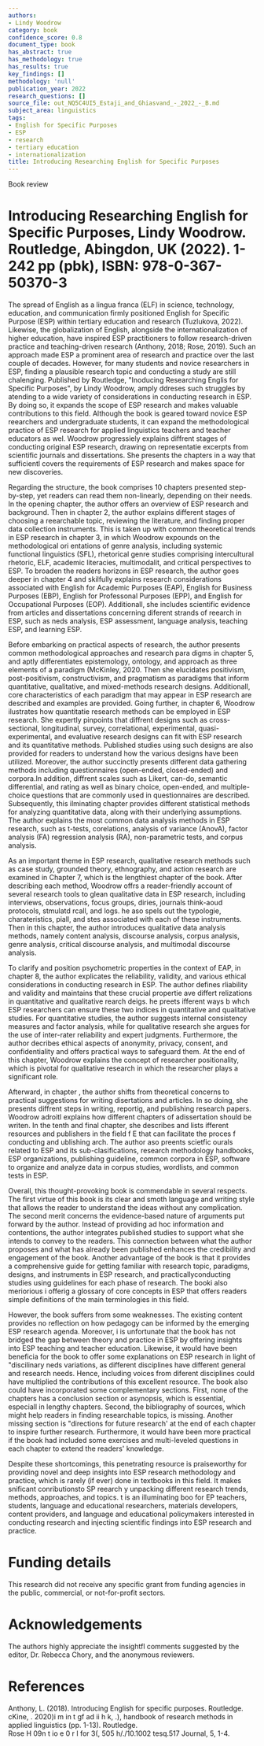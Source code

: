 ```yaml
---
authors:
- Lindy Woodrow
category: book
confidence_score: 0.8
document_type: book
has_abstract: true
has_methodology: true
has_results: true
key_findings: []
methodology: 'null'
publication_year: 2022
research_questions: []
source_file: out_NQ5C4UI5_Estaji_and_Ghiasvand_-_2022_-_B.md
subject_area: linguistics
tags:
- English for Specific Purposes
- ESP
- research
- tertiary education
- internationalization
title: Introducing Researching English for Specific Purposes
---
```


Book review

# Introducing Researching English for Specific Purposes, Lindy Woodrow. Routledge, Abingdon, UK (2022). 1-242 pp (pbk), ISBN: 978-0-367-50370-3

The spread of English as a lingua franca (ELF) in science, technology, education, and communication firmly positioned English for Specific Purpose (ESP) within tertiary education and research (Tuzlukova, 2022). Likewise, the globalization of English, alongside the internationalization of higher education, have inspired ESP practitioners to follow research-driven practice and teaching-driven research (Anthony, 2018; Rose, 2019). Such an approach made ESP a prominent area of research and practice over the last couple of decades. However, for many students and novice researchers in ESP, finding a plausible research topic and conducting a study are still chalenging. Published by Routledge, "Inoducing Researching Englis for Specific Purposes", by Lindy Woodrow, amply ddreses such struggles by atending to a wide variety of considerations in conducting research in ESP. By doing so, it expands the scope of ESP research and makes valuable contributions to this field. Although the book is geared toward novice ESP reearchers and undergraduate students, it can expand the methodological practice of ESP research for applied linguistics teachers and teacher educators as wel. Woodrow progressiely explains diffrent stages of conducting original ESP research, drawing on representatie excerpts from scientific journals and dissertations. She presents the chapters in a way that sufficientl covers the requirements of ESP research and makes space for new discoveries.

Regarding the structure, the book comprises 10 chapters presented step-by-step, yet readers can read them non-linearly, depending on their needs. In the opening chapter, the author offers an overview of ESP research and background. Then in chapter 2, the author explains different stages of choosing a reearchable topic, reviewing the literature, and finding proper data collection instruments. This is taken up with common theoretical trends in ESP research in chapter 3, in which Woodrow expounds on the methodological ori entations of genre analysis, including systemic functional linguistics (SFL), rhetorical genre studies comprising intercultural rhetoric, ELF, academic literacies, multimodalit, and critical perspectives to ESP. To broaden the readers horizons in ESP research, the author goes deeper in chapter 4 and skilfully explains research considerations associated with English for Academic Purposes (EAP), English for Business Purposes (EBP), English for Professonal Purposes (EPP), and English for Occupational Purposes (EOP). Additionall, she includes scientific evidence from articles and dissertations concerning diferent strands of reearch in ESP, such as neds analysis, ESP assessment, language analysis, teaching ESP, and learning ESP.

Before embarking on practical aspects of research, the author presents common methodological approaches and research para digms in chapter 5, and aptly differentiates epistemology, ontology, and approach as three elements of a paradigm (McKinley, 2020. Then she elucidates positivism, post-positivism, constructivism, and pragmatism as paradigms that inform quantitative, qualitative, and mixed-methods research designs. Additionall, core characteristics of each paradigm that may appear in ESP research are described and examples are provided. Going further, in chapter 6, Woodrow ilustrates how quantitatie research methods can be employed in ESP research. She expertly pinpoints that diffrent designs such as cross-sectional, longitudinal, survey, correlational, experimental, quasi-experimental, and evaluative research designs can fit with ESP research and its quantitative methods. Published studies using such designs are also provided for readers to understand how the various designs have been utilized. Moreover, the author succinctly presents different data gathering methods including questionnaires (open-ended, closed-ended) and corpora.In addition, diffrent scales such as Likert, can-do, semantic differential, and rating as well as binary choice, open-ended, and multiple-choice questions that are commonly used in questionnaires are described. Subsequently, this ilminating chapter provides different statistical methods for analyzing quantitative data, along with their underlying assumptions. The author explains the most common data analysis methods in ESP research, such as t-tests, corelations, analysis of variance (AnovA), factor analysis (FA) regression analysis (RA), non-parametric tests, and corpus analysis.

As an important theme in ESP research, qualitative research methods such as case study, grounded theory, ethnography, and action research are examined in Chapter 7, which is the lengthiest chapter of the book. After describing each method, Woodrow offrs a reader-friendly account of several research tools to glean qualitative data in ESP research, including interviews, observations, focus groups, diries, journals think-aoud protocols, stmulatd rcall, and logs. he aso spels out the typologie, charateristics, piall, and stes associated with each of these instruments. Then in this chapter, the author introduces qualitative data analysis methods, namely content analysis, discourse analysis, corpus analysis, genre analysis, critical discourse analysis, and multimodal discourse analysis.

To clarify and position psychometric properties in the context of EAP, in chapter 8, the author explicates the reliability, validity, and various ethical considerations in conducting research in ESP. The author defines rliability and validity and maintains that these crucial propertie ave differt relizations in quantitative and qualitative rearch deigs. he preets ifferent ways b whch ESP researchers can ensure these two indices in quantitative and qualitative studies. For quantitative studies, the author suggests internal consistency measures and factor analysis, while for qualitative research she argues for the use of inter-rater reliability and expert judgments. Furthermore, the author decribes ethical aspects of anonymity, privacy, consent, and confidentiality and offers practical ways to safeguard them. At the end of this chapter, Woodrow explains the concept of researcher positionality, which is pivotal for qualitative research in which the researcher plays a significant role.

Afterward, in chapter , the author shifts from theoretical concerns to practical suggestions for writing disertations and articles. In so doing, she presents diffrent steps in writing, reportig, and publishing research papers. Woodrow adroitl explains how different chapters of adissertation should be writen. In the tenth and final chapter, she describes and lists ifferent resources and publishers in the field f E that can facilitate the proces f conducting and ublishing arch. The author aso preents scietfic ourals related to ESP and its sub-clasifications, research methodology handbooks, ESP organizations, publishing guideline, common corpora in ESP, software to organize and analyze data in corpus studies, wordlists, and common tests in ESP.

Overall, this thought-provoking book is commendable in several respects. The first virtue of this book is its clear and smoth language and writing style that allows the reader to understand the ideas without any complication. The second merit concerns the evidence-based nature of arguments put forward by the author. Instead of providing ad hoc information and contentions, the author integrates published studies to support what she intends to convey to the readers. This connection between what the author proposes and what has already been published enhances the credibility and engagement of the book. Another advantage of the book is that it provides a comprehensive guide for getting familiar with research topic, paradigms, designs, and instruments in ESP research, and practicallyconducting studies using guidelines for each phase of research. The booki also meriorious i offerig a glossary of core concepts in ESP that offers readers simple definitions of the main terminologies in this field.

However, the book suffers from some weaknesses. The existing content provides no reflection on how pedagogy can be informed by the emerging ESP research agenda. Moreover, i is unfortunate that the book has not bridged the gap between theory and practice in ESP by offering insights into ESP teaching and teacher education. Likewise, it would have been beneficia for the book to offer some explanations on ESP research in light of "discilinary neds variations, as different disciplines have different general and research needs. Hence, including voices from diferent disciplines could have multiplied the contributions of this excellent resource. The book also could have incorporated some complementary sections. First, none of the chapters has a conclusion section or asynopsis, which is essential, especiall in lengthy chapters. Second, the bibliography of sources, which might help readers in finding researchable topics, is missing. Another missing section is "directions for future research' at the end of each chapter to inspire further research. Furthermore, it would have been more practical if the book had included some exercises and multi-leveled questions in each chapter to extend the readers' knowledge.

Despite these shortcomings, this penetrating resource is praiseworthy for providing novel and deep insights into ESP research methodology and practice, which is rarely (if ever) done in textbooks in this field. It makes snificant conributionsto SP reearch y unpacking different research trends, methods, approaches, and topics. t is an illuminating boo for EP teachers, students, language and educational researchers, materials developers, content providers, and language and educational policymakers interested in conducting research and injecting scientific findings into ESP research and practice.

# Funding details

This research did not receive any specific grant from funding agencies in the public, commercial, or not-for-profit sectors.

# Acknowledgements

The authors highly appreciate the insightfl comments suggested by the editor, Dr. Rebecca Chory, and the anonymous reviewers.

# References

Anthony, L. (2018). Introducing English for specific purposes. Routledge.   
cKine, . 2020)i  m in t gf ad ii h k, .), handbook of research methods in applied linguistics (pp. 1-13). Routledge.   
Rose H 09n t io e 0 r l for    3(, 505 h/./10.1002 tesq.517 Journal, 5, 1-4.